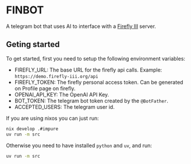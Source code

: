 # FINBOT
A telegram bot that uses AI to interface with a [Firefly III](https://github.com/firefly-iii/firefly-iii) server.

## Geting started
To get started, first you need to setup the following environment variables:
- FIREFLY_URL: The base URL for the firefly api calls. Example: `https://demo.firefly-iii.org/api`
- FIREFLY_TOKEN: The firefly personal access token. Can be generated on Profile page on firefly.
- OPENAI_API_KEY: The OpenAI API Key.
- BOT_TOKEN: The telegram bot token created by the `@BotFather`.
- ACCEPTED_USERS: The telegram user id.

If you are using nixos you can just run:
```bash
nix develop .#impure
uv run -m src
```

Otherwise you need to have installed `python` and `uv`, and run:
```bash
uv run -m src
```

